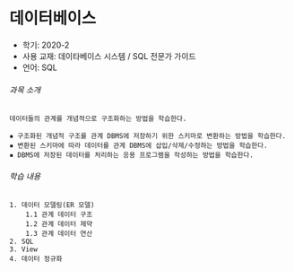 # 데이터베이스
* 학기: 2020-2
* 사용 교재: 데이타베이스 시스템 / SQL 전문가 가이드
* 언어: SQL

###### 과목 소개
```
데이터들의 관계를 개념적으로 구조화하는 방법을 학습한다.

▪ 구조화된 개념적 구조를 관계 DBMS에 저장하기 위한 스키마로 변환하는 방법을 학습한다.
▪ 변환된 스키마에 따라 데이터를 관계 DBMS에 삽입/삭제/수정하는 방법을 학습한다.
▪ DBMS에 저장된 데이터를 처리하는 응용 프로그램을 작성하는 방법을 학습한다.
```

###### 학습 내용
```
1. 데이터 모델링(ER 모델)
    1.1 관계 데이터 구조
    1.2 관계 데이터 제약
    1.3 관계 데이터 연산
2. SQL
3. View
4. 데이터 정규화
```
